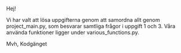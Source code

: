 Hej!

Vi har valt att lösa uppgifterna genom att samordna allt genom project_main.py, som besvarar samtliga frågor i uppgift 1 och 3.
Våra använda funktioner ligger under various_functions.py.

Mvh,
Kodgänget

